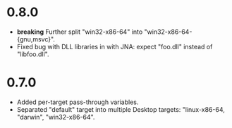 # 0.8.0

- **breaking** Further split "win32-x86-64" into "win32-x86-64-{gnu,msvc}".
- Fixed bug with DLL libraries in with JNA: expect "foo.dll" instead
  of "libfoo.dll".

# 0.7.0

- Added per-target pass-through variables.
- Separated "default" target into multiple Desktop targets:
  "linux-x86-64, "darwin", "win32-x86-64".
